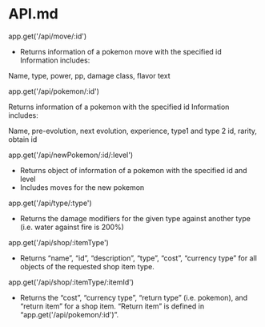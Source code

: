# API.md

app.get('/api/move/:id')

- Returns information of a pokemon move with the specified id
Information includes:

Name, type, power, pp, damage class, flavor text

app.get('/api/pokemon/:id')

Returns information of a pokemon with the specified id
Information includes:

Name, pre-evolution, next evolution, experience, type1 and type 2 id, rarity, obtain id

app.get('/api/newPokemon/:id/:level')

- Returns object of information of a pokemon with the specified id and level
- Includes moves for the new pokemon

app.get('/api/type/:type')
- Returns the damage modifiers for the given type against another type (i.e. water against fire is 200%)

app.get('/api/shop/:itemType')
- Returns “name”, “id”, “description”, “type”, “cost”, “currency type” for all objects of the requested shop item type.

app.get('/api/shop/:itemType/:itemId')
- Returns the “cost”, “currency type”, “return type” (i.e. pokemon), and “return item” for a shop item. “Return item” is defined in “app.get('/api/pokemon/:id')”.
